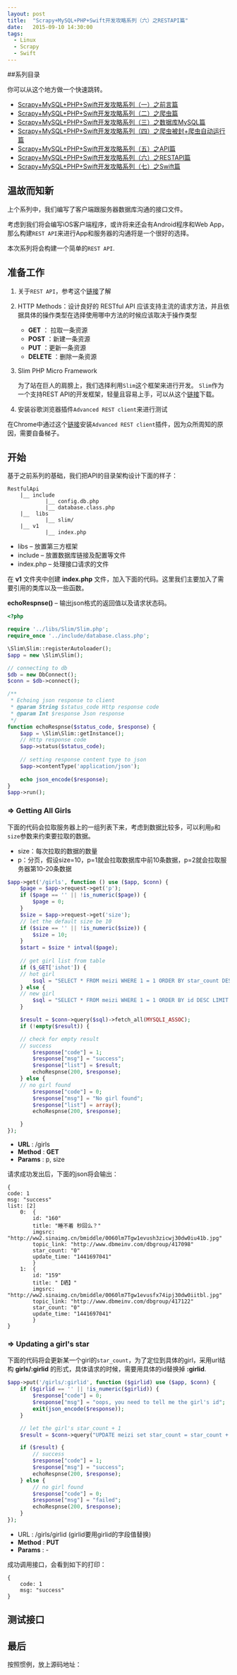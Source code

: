 ```yaml
---
layout: post
title:  "Scrapy+MySQL+PHP+Swift开发攻略系列（六）之RESTAPI篇"
date:   2015-09-10 14:30:00
tags:
  - Linux
  - Scrapy
  - Swift
---
```


##系列目录

你可以从这个地方做一个快速跳转。

- [Scrapy+MySQL+PHP+Swift开发攻略系列（一）之前言篇](http://blog.coderharry.com/2015/08/08/fullstack-of-Scrapy+MySQL+PHP+Swift1.html)
- [Scrapy+MySQL+PHP+Swift开发攻略系列（二）之爬虫篇](http://blog.coderharry.com/2015/08/08/fullstack-of-Scrapy+MySQL+PHP+Swift2.html)
- [Scrapy+MySQL+PHP+Swift开发攻略系列（三）之数据库MySQL篇]()
- [Scrapy+MySQL+PHP+Swift开发攻略系列（四）之爬虫被封+爬虫自动运行篇]()
- [Scrapy+MySQL+PHP+Swift开发攻略系列（五）之API篇]()
- [Scrapy+MySQL+PHP+Swift开发攻略系列（六）之RESTAPI篇]()
- [Scrapy+MySQL+PHP+Swift开发攻略系列（七）之Swift篇]()

## 温故而知新

上个系列中，我们编写了客户端跟服务器数据库沟通的接口文件。

考虑到我们将会编写iOS客户端程序，或许将来还会有Android程序和Web App，那么构建`REST API`来进行App和服务器的沟通将是一个很好的选择。

本次系列将会构建一个简单的`REST API`.

## 准备工作

1. 关于`REST API`，参考这个[链接](http://www.ruanyifeng.com/blog/2014/05/restful_api.html)了解
2. HTTP Methods：设计良好的 RESTful API 应该支持主流的请求方法，并且依据具体的操作类型在选择使用哪中方法的时候应该取决于操作类型

	- __GET__ ： 拉取一条资源
	- __POST__ ：新建一条资源
	- __PUT__ ：更新一条资源 
	- __DELETE__ ：删除一条资源

3. Slim PHP Micro Framework

	为了站在巨人的肩膀上，我们选择利用`Slim`这个框架来进行开发。 `Slim`作为一个支持REST API的开发框架，轻量且容易上手，可以从这个[链接](https://github.com/codeguy/Slim)下载。

4. 安装谷歌浏览器插件`Advanced REST client`来进行测试

在Chrome中通过这个[链接](https://chrome.google.com/webstore/detail/advanced-rest-client/hgmloofddffdnphfgcellkdfbfbjeloo)安装`Advanced REST client`插件，因为众所周知的原因，需要自备梯子。

## 开始

基于之前系列的基础，我们把API的目录架构设计下面的样子：

	RestfulApi
		|__ include
		 		|__ config.db.php
		 		|__ database.class.php
		|__	 libs
		 		|__ slim/
		|__ v1
				|__ index.php
		
- libs – 放置第三方框架
- include – 放置数据库链接及配置等文件
- index.php – 处理接口请求的文件

在 __v1__ 文件夹中创建 __index.php__ 文件，加入下面的代码。这里我们主要加入了需要引用的类库以及一些函数。

__echoRespnse()__ – 输出json格式的返回值以及请求状态码。

``` php
<?php

require '../libs/Slim/Slim.php';
require_once '../include/database.class.php'; 

\Slim\Slim::registerAutoloader();
$app = new \Slim\Slim();

// connecting to db
$db = new DbConnect();
$conn = $db->connect();

/**
 * Echoing json response to client
 * @param String $status_code Http response code
 * @param Int $response Json response
 */
function echoRespnse($status_code, $response) {
    $app = \Slim\Slim::getInstance();
    // Http response code
    $app->status($status_code);
 
    // setting response content type to json
    $app->contentType('application/json');
 
    echo json_encode($response);
}
$app->run();
```

### => Getting All Girls

下面的代码会拉取服务器上的一组列表下来，考虑到数据比较多，可以利用`p`和`size`参数来约束要拉取的数据。

- size：每次拉取的数据的数量
- p：分页，假设size=10，p=1就会拉取数据库中前10条数据，p=2就会拉取服务器第10-20条数据

``` php
$app->get('/girls', function () use ($app, $conn) {
    $page = $app->request->get('p');
    if ($page == '' || !is_numeric($page)) {
   		$page = 0;
   	}
	$size = $app->request->get('size');
   	// let the default size be 10
   	if ($size == '' || !is_numeric($size)) {
   		$size = 10;
   	} 
   	$start = $size * intval($page);
 
	// get girl list from table
   	if ($_GET['ishot']) {
    // hot girl
   		$sql = "SELECT * FROM meizi WHERE 1 = 1 ORDER BY star_count DESC, id DESC LIMIT {$start}, {$size} ";
   	} else {
    // new girl
   		$sql = "SELECT * FROM meizi WHERE 1 = 1 ORDER BY id DESC LIMIT {$start}, {$size}";
   	}

   	$result = $conn->query($sql)->fetch_all(MYSQLI_ASSOC);
   	if (!empty($result)) {

    // check for empty result
    // success
   		$response["code"] = 1;
   		$response["msg"] = "success";
   		$response["list"] = $result;
   		echoRespnse(200, $response);
   	} else {
    // no girl found
   		$response["code"] = 0;
   		$response["msg"] = "No girl found";
   		$response["list"] = array();
   		echoRespnse(200, $response);

   	}
});

```

- __URL__ : /girls
- __Method__ : __GET__
- __Params__ : p, size

请求成功发出后，下面的json将会输出：

	
	{
	code: 1
	msg: "success"
	list: [2]
		0:  {
			id: "160"
			title: "睡不着 秒回么？"
			imgsrc: "http://ww2.sinaimg.cn/bmiddle/0060lm7Tgw1evush3zicwj30dw0iu41b.jpg"
			topic_link: "http://www.dbmeinv.com/dbgroup/417098"
			star_count: "0"
			update_time: "1441697041"
			}
		1:  {
			id: "159"
			title: "【晒】"
			imgsrc: "http://ww2.sinaimg.cn/bmiddle/0060lm7Tgw1evusfx74ipj30dw0iitbl.jpg"
			topic_link: "http://www.dbmeinv.com/dbgroup/417122"
			star_count: "0"
			update_time: "1441697041"
			}
	}

### => Updating a girl's star

下面的代码将会更新某一个girl的`star_count`，为了定位到具体的girl，采用url结构 __girls/:girlid__ 的形式，具体请求的时候，需要用具体的id替换掉 __:girlid__.

``` php
$app->put('/girls/:girlid', function ($girlid) use ($app, $conn) {
	if ($girlid == '' || !is_numeric($girlid)) {
    	$response["code"] = 0;
    	$response["msg"] = "oops, you need to tell me the girl's id";
     	exit(json_encode($response));
	}

	// let the girl's star_count + 1
	$result = $conn->query("UPDATE meizi set star_count = star_count + 1 WHERE id = {$girlid}");

	if ($result) {
    	// success
		$response["code"] = 1;
		$response["msg"] = "success";
		echoRespnse(200, $response);
	} else {
    	// no girl found
		$response["code"] = 0;
		$response["msg"] = "failed";
		echoRespnse(200, $response);
	}
});

```

-  URL : /girls/girlid (girlid要用girlid的字段值替换)
- __Method__ : __PUT__ 
- __Params__ : -

成功调用接口，会看到如下的打印：

	{
		code: 1
		msg: "success"
	}

## 测试接口

## 最后

按照惯例，放上源码地址：





